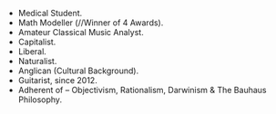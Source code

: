 - Medical Student.
- Math Modeller (//Winner of 4 Awards).
- Amateur Classical Music Analyst.
- Capitalist.
- Liberal.
- Naturalist.
- Anglican (Cultural Background).
- Guitarist, since 2012.
- Adherent of – Objectivism, Rationalism, Darwinism & The Bauhaus Philosophy.
<!---
jesh1/jesh1 is a ✨ special ✨ repository because its `README.md` (this file) appears on your GitHub profile.
You can click the Preview link to take a look at your changes.
--->

